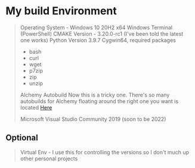 # My build Environment
 
 >Operating System - Windows 10 20H2 x64
 > Windows Terminal (PowerShell)
 > CMAKE Version -  3.20.0-rc1 (I've been told the latest one works)
 > Python Version  3.9.7
 > Cygwin64,  required packages
 >  - bash
 >  - curl
 >  - wget 
 >  - p7zip
 >  - zip
 >  - unzip
 >  
 > Alchemy Autobuild
 > Now this is a tricky one. There's so many autobuilds for Alchemy floating around the right one you want is located [Here](https://git.alchemyviewer.org/api/v4/projects/54/packages/pypi/simple)
 > 
>Microsoft Visual Studio Community 2019 (soon to be 2022)
 
 ## Optional
 >Virtual Env
	 -  I use this for controlling the versions so I don't much up other personal projects